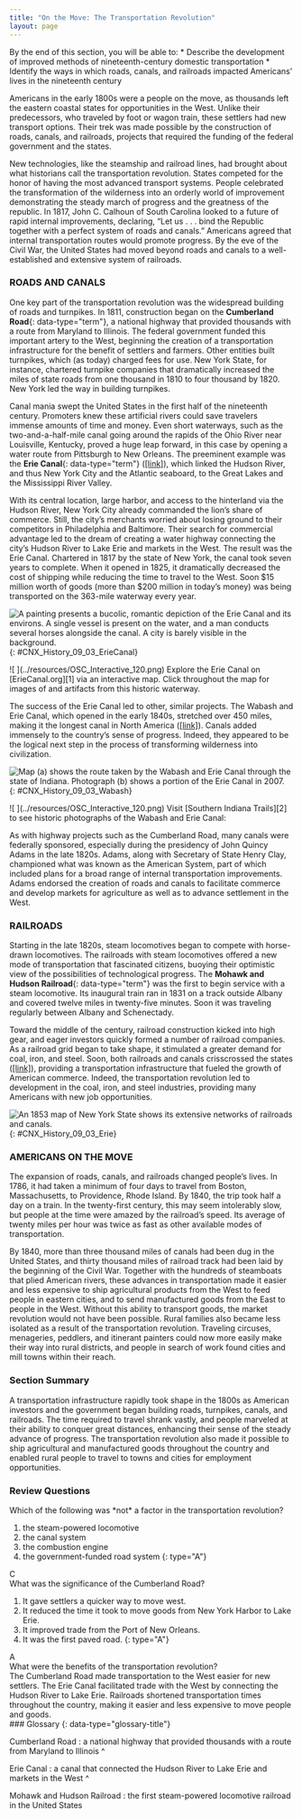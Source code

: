 ```yaml
---
title: "On the Move: The Transportation Revolution"
layout: page
---
```



<div data-type="abstract" markdown="1">
By the end of this section, you will be able to:
* Describe the development of improved methods of nineteenth-century domestic transportation
* Identify the ways in which roads, canals, and railroads impacted Americans’ lives in the nineteenth century

</div>

Americans in the early 1800s were a people on the move, as thousands left the eastern coastal states for opportunities in the West. Unlike their predecessors, who traveled by foot or wagon train, these settlers had new transport options. Their trek was made possible by the construction of roads, canals, and railroads, projects that required the funding of the federal government and the states.

New technologies, like the steamship and railroad lines, had brought about what historians call the transportation revolution. States competed for the honor of having the most advanced transport systems. People celebrated the transformation of the wilderness into an orderly world of improvement demonstrating the steady march of progress and the greatness of the republic. In 1817, John C. Calhoun of South Carolina looked to a future of rapid internal improvements, declaring, “Let us . . . bind the Republic together with a perfect system of roads and canals.” Americans agreed that internal transportation routes would promote progress. By the eve of the Civil War, the United States had moved beyond roads and canals to a well-established and extensive system of railroads.

### ROADS AND CANALS

One key part of the transportation revolution was the widespread building of roads and turnpikes. In 1811, construction began on the **Cumberland Road**{: data-type="term"}, a national highway that provided thousands with a route from Maryland to Illinois. The federal government funded this important artery to the West, beginning the creation of a transportation infrastructure for the benefit of settlers and farmers. Other entities built turnpikes, which (as today) charged fees for use. New York State, for instance, chartered turnpike companies that dramatically increased the miles of state roads from one thousand in 1810 to four thousand by 1820. New York led the way in building turnpikes.

Canal mania swept the United States in the first half of the nineteenth century. Promoters knew these artificial rivers could save travelers immense amounts of time and money. Even short waterways, such as the two-and-a-half-mile canal going around the rapids of the Ohio River near Louisville, Kentucky, proved a huge leap forward, in this case by opening a water route from Pittsburgh to New Orleans. The preeminent example was the **Erie Canal**{: data-type="term"} ([\[link\]](#CNX_History_09_03_ErieCanal)), which linked the Hudson River, and thus New York City and the Atlantic seaboard, to the Great Lakes and the Mississippi River Valley.

With its central location, large harbor, and access to the hinterland via the Hudson River, New York City already commanded the lion’s share of commerce. Still, the city’s merchants worried about losing ground to their competitors in Philadelphia and Baltimore. Their search for commercial advantage led to the dream of creating a water highway connecting the city’s Hudson River to Lake Erie and markets in the West. The result was the Erie Canal. Chartered in 1817 by the state of New York, the canal took seven years to complete. When it opened in 1825, it dramatically decreased the cost of shipping while reducing the time to travel to the West. Soon $15 million worth of goods (more than $200 million in today’s money) was being transported on the 363-mile waterway every year.

 ![A painting presents a bucolic, romantic depiction of the Erie Canal and its environs. A single vessel is present on the water, and a man conducts several horses alongside the canal. A city is barely visible in the background.](../resources/CNX_History_09_03_ErieCanal.jpg "Although the Erie Canal was primarily used for commerce and trade, in Pittsford on the Erie Canal (1837), George Harvey portrays it in a pastoral, natural setting. Why do you think the painter chose to portray the canal this way?"){: #CNX_History_09_03_ErieCanal}

<div data-type="note" data-has-label="true" class="history click-and-explore" data-label="Click and Explore" markdown="1">
<span data-type="media" data-alt=" "> ![ ](../resources/OSC_Interactive_120.png) </span>
Explore the Erie Canal on [ErieCanal.org][1] via an interactive map. Click throughout the map for images of and artifacts from this historic waterway.

</div>

The success of the Erie Canal led to other, similar projects. The Wabash and Erie Canal, which opened in the early 1840s, stretched over 450 miles, making it the longest canal in North America ([\[link\]](#CNX_History_09_03_Wabash)). Canals added immensely to the country’s sense of progress. Indeed, they appeared to be the logical next step in the process of transforming wilderness into civilization.

 ![Map (a) shows the route taken by the Wabash and Erie Canal through the state of Indiana. Photograph (b) shows a portion of the Erie Canal in 2007.](../resources/CNX_History_09_03_Wabash.jpg "This map (a) shows the route taken by the Wabash and Erie Canal through the state of Indiana. The canal began operation in 1843 and boats operated on it until the 1870s. Sections have since been restored, as shown in this 2007 photo (b) from Delphi, Indiana."){: #CNX_History_09_03_Wabash}

<div data-type="note" data-has-label="true" class="history click-and-explore" data-label="Click and Explore" markdown="1">
<span data-type="media" data-alt=" "> ![ ](../resources/OSC_Interactive_120.png) </span>
Visit [Southern Indiana Trails][2] to see historic photographs of the Wabash and Erie Canal:

</div>

As with highway projects such as the Cumberland Road, many canals were federally sponsored, especially during the presidency of John Quincy Adams in the late 1820s. Adams, along with Secretary of State Henry Clay, championed what was known as the American System, part of which included plans for a broad range of internal transportation improvements. Adams endorsed the creation of roads and canals to facilitate commerce and develop markets for agriculture as well as to advance settlement in the West.

### RAILROADS

Starting in the late 1820s, steam locomotives began to compete with horse-drawn locomotives. The railroads with steam locomotives offered a new mode of transportation that fascinated citizens, buoying their optimistic view of the possibilities of technological progress. The **Mohawk and Hudson Railroad**{: data-type="term"} was the first to begin service with a steam locomotive. Its inaugural train ran in 1831 on a track outside Albany and covered twelve miles in twenty-five minutes. Soon it was traveling regularly between Albany and Schenectady.

Toward the middle of the century, railroad construction kicked into high gear, and eager investors quickly formed a number of railroad companies. As a railroad grid began to take shape, it stimulated a greater demand for coal, iron, and steel. Soon, both railroads and canals crisscrossed the states ([\[link\]](#CNX_History_09_03_Erie)), providing a transportation infrastructure that fueled the growth of American commerce. Indeed, the transportation revolution led to development in the coal, iron, and steel industries, providing many Americans with new job opportunities.

 ![An 1853 map of New York State shows its extensive networks of railroads and canals.](../resources/CNX_History_09_03_Erie.jpg "This 1853 map of the &#x201C;Empire State&#x201D; shows the extent of New York&#x2019;s canal and railroad networks. The entire country&#x2019;s transportation infrastructure grew dramatically during the first half of the nineteenth century."){: #CNX_History_09_03_Erie}

### AMERICANS ON THE MOVE

The expansion of roads, canals, and railroads changed people’s lives. In 1786, it had taken a minimum of four days to travel from Boston, Massachusetts, to Providence, Rhode Island. By 1840, the trip took half a day on a train. In the twenty-first century, this may seem intolerably slow, but people at the time were amazed by the railroad’s speed. Its average of twenty miles per hour was twice as fast as other available modes of transportation.

By 1840, more than three thousand miles of canals had been dug in the United States, and thirty thousand miles of railroad track had been laid by the beginning of the Civil War. Together with the hundreds of steamboats that plied American rivers, these advances in transportation made it easier and less expensive to ship agricultural products from the West to feed people in eastern cities, and to send manufactured goods from the East to people in the West. Without this ability to transport goods, the market revolution would not have been possible. Rural families also became less isolated as a result of the transportation revolution. Traveling circuses, menageries, peddlers, and itinerant painters could now more easily make their way into rural districts, and people in search of work found cities and mill towns within their reach.

### Section Summary

A transportation infrastructure rapidly took shape in the 1800s as American investors and the government began building roads, turnpikes, canals, and railroads. The time required to travel shrank vastly, and people marveled at their ability to conquer great distances, enhancing their sense of the steady advance of progress. The transportation revolution also made it possible to ship agricultural and manufactured goods throughout the country and enabled rural people to travel to towns and cities for employment opportunities.

### Review Questions

<div data-type="exercise">
<div data-type="problem" markdown="1">
Which of the following was *not* a factor in the transportation revolution?

1.  the steam-powered locomotive
2.  the canal system
3.  the combustion engine
4.  the government-funded road system
{: type="A"}

</div>
<div data-type="solution" markdown="1">
C

</div>
</div>

<div data-type="exercise">
<div data-type="problem" markdown="1">
What was the significance of the Cumberland Road?

1.  It gave settlers a quicker way to move west.
2.  It reduced the time it took to move goods from New York Harbor to Lake Erie.
3.  It improved trade from the Port of New Orleans.
4.  It was the first paved road.
{: type="A"}

</div>
<div data-type="solution" markdown="1">
A

</div>
</div>

<div data-type="exercise">
<div data-type="problem" markdown="1">
What were the benefits of the transportation revolution?

</div>
<div data-type="solution" markdown="1">
The Cumberland Road made transportation to the West easier for new settlers. The Erie Canal facilitated trade with the West by connecting the Hudson River to Lake Erie. Railroads shortened transportation times throughout the country, making it easier and less expensive to move people and goods.

</div>
</div>

<div data-type="glossary" markdown="1">
### Glossary
{: data-type="glossary-title"}

Cumberland Road
: a national highway that provided thousands with a route from Maryland to Illinois
^

Erie Canal
: a canal that connected the Hudson River to Lake Erie and markets in the West
^

Mohawk and Hudson Railroad
: the first steam-powered locomotive railroad in the United States

</div>



[1]: http://openstaxcollege.org/l/15ErieCanal
[2]: http://openstaxcollege.org/l/15WabashEire
